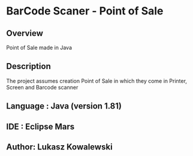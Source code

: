 # BarCode Scaner - Point of Sale
## Overview
Point of Sale made in Java 

## Description
The project assumes creation Point of Sale in which they come in Printer, Screen and Barcode scanner

## Language : Java (version 1.81)

## IDE : Eclipse Mars

## Author: Lukasz Kowalewski
